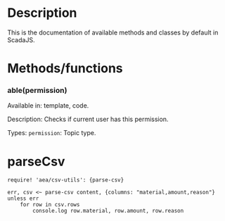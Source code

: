 # Description

This is the documentation of available methods and classes by default in ScadaJS.

# Methods/functions

### able(permission)

Available in: template, code.

Description: Checks if current user has this permission.

Types:
    `permission`: Topic type.

# parseCsv

```
require! 'aea/csv-utils': {parse-csv}

err, csv <~ parse-csv content, {columns: "material,amount,reason"}
unless err
    for row in csv.rows
        console.log row.material, row.amount, row.reason

```
